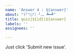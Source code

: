 ```yaml
---
name: 'Answer 4 : ${answer}'
about: "(╯°□°）╯︵ ┻━┻"
title: quiz|${id}|${answer}
labels: ''
assignees: ''

---
```


Just click 'Submit new issue'.
